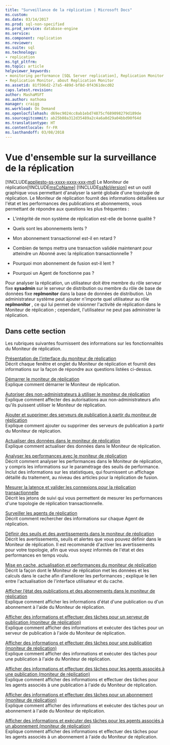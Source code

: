 ```yaml
---
title: "Surveillance de la réplication | Microsoft Docs"
ms.custom: 
ms.date: 03/14/2017
ms.prod: sql-non-specified
ms.prod_service: database-engine
ms.service: 
ms.component: replication
ms.reviewer: 
ms.suite: sql
ms.technology:
- replication
ms.tgt_pltfrm: 
ms.topic: article
helpviewer_keywords:
- monitoring performance [SQL Server replication], Replication Monitor
- Replication Monitor, about Replication Monitor
ms.assetid: 81f596d2-27a5-489d-bf8d-0f4361decd02
caps.latest.revision: 
author: MashaMSFT
ms.author: mathoma
manager: craigg
ms.workload: On Demand
ms.openlocfilehash: d69ec9024cc8ab1ebd74875cf689098279d189de
ms.sourcegitcommit: ab25b08a312d35489a2c4a6a0d29a04bbd90f64d
ms.translationtype: HT
ms.contentlocale: fr-FR
ms.lasthandoff: 03/08/2018
---
```

# <a name="monitoring-replication-overview"></a>Vue d'ensemble sur la surveillance de la réplication
[!INCLUDE[appliesto-ss-xxxx-xxxx-xxx-md](../../../includes/appliesto-ss-xxxx-xxxx-xxx-md.md)]
  Le Moniteur de réplication[!INCLUDE[msCoName](../../../includes/msconame-md.md)] [!INCLUDE[ssNoVersion](../../../includes/ssnoversion-md.md)] est un outil graphique vous permettant d'analyser la santé globale d'une topologie de réplication. Le Moniteur de réplication fournit des informations détaillées sur l'état et les performances des publications et abonnements, vous permettant de répondre aux questions les plus fréquentes :  
  
-   L'intégrité de mon système de réplication est-elle de bonne qualité ?  
  
-   Quels sont les abonnements lents ?  
  
-   Mon abonnement transactionnel est-il en retard ?  
  
-   Combien de temps mettra une transaction validée maintenant pour atteindre un Abonné avec la réplication transactionnelle ?  
  
-   Pourquoi mon abonnement de fusion est-il lent ?  
  
-   Pourquoi un Agent de fonctionne pas ?  
  
 Pour analyser la réplication, un utilisateur doit être membre du rôle serveur fixe **sysadmin** sur le serveur de distribution ou membre du rôle de base de données fixe **replmonitor** dans la base de données de distribution. Un administrateur système peut ajouter n'importe quel utilisateur au rôle **replmonitor** , ce qui lui permet de visionner l'activité de réplication dans le Moniteur de réplication ; cependant, l'utilisateur ne peut pas administrer la réplication.  
  
## <a name="in-this-section"></a>Dans cette section  
 Les rubriques suivantes fournissent des informations sur les fonctionnalités du Moniteur de réplication.  
  
 [Présentation de l’interface du moniteur de réplication](../../../relational-databases/replication/monitor/overview-of-the-replication-monitor-interface.md)  
 Décrit chaque fenêtre et onglet du Moniteur de réplication et fournit des informations sur la façon de répondre aux questions listées ci-dessus.  
  
 [Démarrer le moniteur de réplication](../../../relational-databases/replication/monitor/start-the-replication-monitor.md)  
 Explique comment démarrer le Moniteur de réplication.  
  
 [Autoriser des non-administrateurs à utiliser le moniteur de réplication](../../../relational-databases/replication/monitor/allow-non-administrators-to-use-replication-monitor.md)  
 Explique comment affecter des autorisations aux non-administrateurs afin qu'ils puissent utiliser le Moniteur de réplication.  
  
 [Ajouter et supprimer des serveurs de publication à partir du moniteur de réplication](../../../relational-databases/replication/monitor/add-and-remove-publishers-from-replication-monitor.md)  
 Explique comment ajouter ou supprimer des serveurs de publication à partir du Moniteur de réplication.  
  
 [Actualiser des données dans le moniteur de réplication](../../../relational-databases/replication/monitor/refresh-data-in-replication-monitor.md)  
 Explique comment actualiser des données dans le Moniteur de réplication.  
  
 [Analyser les performances avec le moniteur de réplication](../../../relational-databases/replication/monitor/monitor-performance-with-replication-monitor.md)  
 Décrit comment analyser les performances dans le Moniteur de réplication, y compris les informations sur le paramétrage des seuils de performance. Inclut des informations sur les statistiques, qui fournissent un affichage détaillé du traitement, au niveau des articles pour la réplication de fusion.  
  
 [Mesurer la latence et valider les connexions pour la réplication transactionnelle](../../../relational-databases/replication/monitor/measure-latency-and-validate-connections-for-transactional-replication.md)  
 Décrit les jetons de suivi qui vous permettent de mesurer les performances d'une topologie de réplication transactionnelle.  
  
 [Surveiller les agents de réplication](../../../relational-databases/replication/monitor/monitor-replication-agents.md)  
 Décrit comment rechercher des informations sur chaque Agent de réplication.  
  
 [Définir des seuils et des avertissements dans le moniteur de réplication](../../../relational-databases/replication/monitor/set-thresholds-and-warnings-in-replication-monitor.md)  
 Décrit les avertissements, seuils et alertes que vous pouvez définir dans le Moniteur de réplication. Il est recommandé d'activer les avertissements pour votre topologie, afin que vous soyez informés de l'état et des performances en temps voulu.  
  
 [Mise en cache, actualisation et performances du moniteur de réplication](../../../relational-databases/replication/monitor/caching-refresh-and-replication-monitor-performance.md)  
 Décrit la façon dont le Moniteur de réplication met les données et les calculs dans le cache afin d'améliorer les performances ; explique le lien entre l'actualisation de l'interface utilisateur et du cache.  
  
 [Afficher l’état des publications et des abonnements dans le moniteur de réplication](../../../relational-databases/replication/monitor/view-publication-and-subscription-status-in-replication-monitor.md)  
 Explique comment afficher les informations d'état d'une publication ou d'un abonnement à l'aide du Moniteur de réplication.  
  
 [Afficher des informations et effectuer des tâches pour un serveur de publication &#40;moniteur de réplication&#41;](../../../relational-databases/replication/monitor/view-information-and-perform-tasks-for-a-publisher-replication-monitor.md)  
 Explique comment afficher des informations et exécuter des tâches pour un serveur de publication à l'aide du Moniteur de réplication.  
  
 [Afficher des informations et effectuer des tâches pour une publication &#40;moniteur de réplication&#41;](../../../relational-databases/replication/monitor/view-information-and-perform-tasks-for-a-publication-replication-monitor.md)  
 Explique comment afficher des informations et exécuter des tâches pour une publication à l'aide du Moniteur de réplication.  
  
 [Afficher des informations et effectuer des tâches pour les agents associés à une publication &#40;moniteur de réplication&#41;](../../../relational-databases/replication/monitor/view-information-and-perform-tasks-for-publication-agents.md)  
 Explique comment afficher des informations et effectuer des tâches pour les agents associés à une publication à l'aide du Moniteur de réplication.  
  
 [Afficher des informations et effectuer des tâches pour un abonnement &#40;moniteur de réplication&#41;](../../../relational-databases/replication/monitor/view-information-and-perform-tasks-for-a-subscription-replication-monitor.md)  
 Explique comment afficher des informations et exécuter des tâches pour un abonnement à l'aide du Moniteur de réplication.  
  
 [Afficher des informations et exécuter des tâches pour les agents associés à un abonnement &#40;moniteur de réplication&#41;](../../../relational-databases/replication/monitor/view-information-and-perform-tasks-for-subscription-agents.md)  
 Explique comment afficher des informations et effectuer des tâches pour les agents associés à un abonnement à l'aide du Moniteur de réplication.  
  
  
